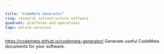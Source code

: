 ```yaml
---

title: "CodeMeta Generator"
ring: research infrastructure software
quadrant: platforms-and-operations
tags: online-services
---
```

https://codemeta.github.io/codemeta-generator/
Generate useful CodeMeta documents for your software.
